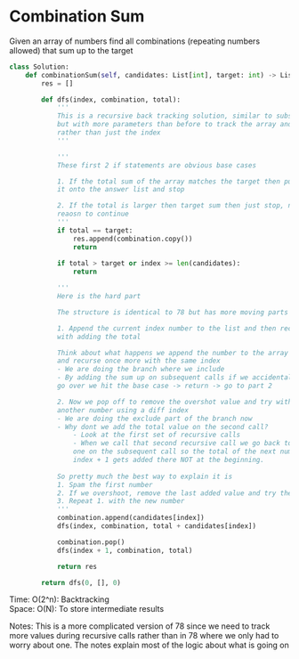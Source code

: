 # Combination Sum 

Given an array of numbers find all combinations (repeating numbers allowed) that sum up to the target<br>

```python
class Solution:
    def combinationSum(self, candidates: List[int], target: int) -> List[List[int]]:
        res = []

        def dfs(index, combination, total):
            '''
            This is a recursive back tracking solution, similar to subsets (78)
            but with more parameters than before to track the array and total sum
            rather than just the index
            '''

            '''
            These first 2 if statements are obvious base cases

            1. If the total sum of the array matches the target then put
            it onto the answer list and stop

            2. If the total is larger then target sum then just stop, no 
            reaosn to continue
            '''
            if total == target:
                res.append(combination.copy())
                return 
            
            if total > target or index >= len(candidates):
                return 

            '''
            Here is the hard part

            The structure is identical to 78 but has more moving parts

            1. Append the current index number to the list and then recurse
            with adding the total 

            Think about what happens we append the number to the array 
            and recurse once more with the same index
            - We are doing the branch where we include
            - By adding the sum up on subsequent calls if we accidentally
            go over we hit the base case -> return -> go to part 2

            2. Now we pop off to remove the overshot value and try with 
            another number using a diff index
            - We are doing the exclude part of the branch now
            - Why dont we add the total value on the second call?
                - Look at the first set of recursive calls
                - When we call that second recursive call we go back to the first
                one on the subsequent call so the total of the next number of
                index + 1 gets added there NOT at the beginning. 
            
            So pretty much the best way to explain it is
            1. Spam the first number
            2. If we overshoot, remove the last added value and try the next one
            3. Repeat 1. with the new number
            '''
            combination.append(candidates[index])
            dfs(index, combination, total + candidates[index])

            combination.pop()
            dfs(index + 1, combination, total)

            return res

        return dfs(0, [], 0)
```
Time: O(2^n): Backtracking<br>
Space: O(N): To store intermediate results<br>

Notes: This is a more complicated version of 78 since we need to track more values during recursive calls rather than in 78 where we only had to worry about one. The notes explain most of the logic about what is going on 
